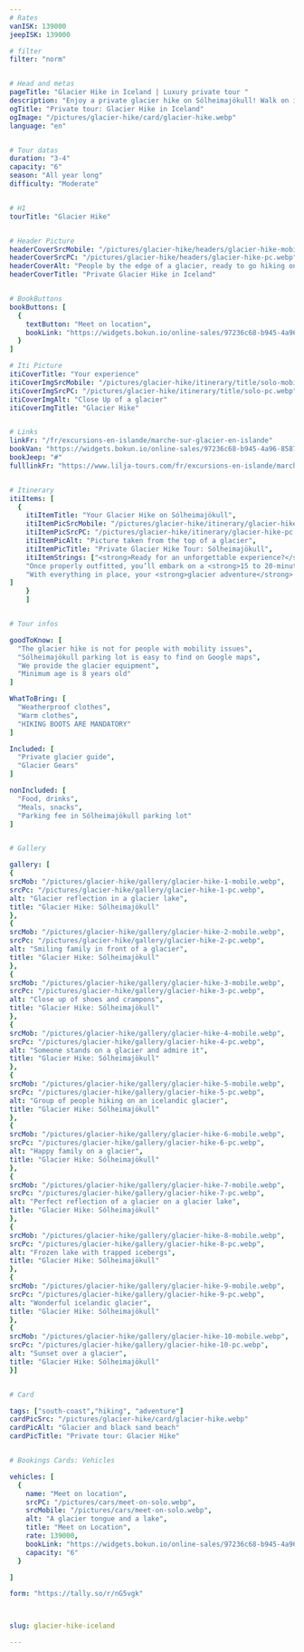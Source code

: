```yaml
---
# Rates
vanISK: 139000
jeepISK: 139000

# filter
filter: "norm"


# Head and metas
pageTitle: "Glacier Hike in Iceland | Luxury private tour "
description: "Enjoy a private glacier hike on Sólheimajökull! Walk on ice with expert guidance, escape the crowds, and experience Iceland’s breathtaking glacial landscape."
ogTitle: "Private tour: Glacier Hike in Iceland"
ogImage: "/pictures/glacier-hike/card/glacier-hike.webp"
language: "en"


# Tour datas
duration: "3-4"
capacity: "6"
season: "All year long"
difficulty: "Moderate"


# H1
tourTitle: "Glacier Hike"


# Header Picture
headerCoverSrcMobile: "/pictures/glacier-hike/headers/glacier-hike-mobile.webp"
headerCoverSrcPC: "/pictures/glacier-hike/headers/glacier-hike-pc.webp"
headerCoverAlt: "People by the edge of a glacier, ready to go hiking on it"
headerCoverTitle: "Private Glacier Hike in Iceland"


# BookButtons
bookButtons: [
  {
    textButton: "Meet on location",
    bookLink: "https://widgets.bokun.io/online-sales/97236c68-b945-4a96-8587-660bdc4c45fd/experience-calendar/740991"
  }
]

# Iti Picture
itiCoverTitle: "Your experience"
itiCoverImgSrcMobile: "/pictures/glacier-hike/itinerary/title/solo-mobile.webp"
itiCoverImgSrcPC: "/pictures/glacier-hike/itinerary/title/solo-pc.webp"
itiCoverImgAlt: "Close Up of a glacier"
itiCoverImgTitle: "Glacier Hike"


# Links
linkFr: "/fr/excursions-en-islande/marche-sur-glacier-en-islande"
bookVan: "https://widgets.bokun.io/online-sales/97236c68-b945-4a96-8587-660bdc4c45fd/experience-calendar/740991"
bookJeep: "#"
fulllinkFr: "https://www.lilja-tours.com/fr/excursions-en-islande/marche-sur-glacier-en-islande"


# Itinerary
itiItems: [
  { 
    itiItemTitle: "Your Glacier Hike on Sólheimajökull",
    itiItemPicSrcMobile: "/pictures/glacier-hike/itinerary/glacier-hike-mobile.webp",
    itiItemPicSrcPC: "/pictures/glacier-hike/itinerary/glacier-hike-pc.webp",
    itiItemPicAlt: "Picture taken from the top of a glacier",
    itiItemPicTitle: "Private Glacier Hike Tour: Sólheimajökull",
    itiItemStrings: ["<strong>Ready for an unforgettable experience?</strong> Your adventure begins as you meet your guide directly at the Sólheimajökull parking lot. There, your guide will provide you with all the necessary gear, including a <strong>harness, helmet, crampons, and an ice axe</strong>, ensuring you’re fully equipped for the glacier hike.",
    "Once properly outfitted, you’ll embark on a <strong>15 to 20-minute walk</strong> to reach the impressive <strong>Sólheimajökull glacier</strong>. Before stepping onto the ice, your guide will give you important <strong>safety instructions</strong> and demonstrate the correct techniques for walking with crampons, ensuring a safe and enjoyable trek.",
    "With everything in place, your <strong>glacier adventure</strong> begins! You’ll spend approximately <strong>one hour exploring the ice</strong>, discovering breathtaking formations and deep crevasses. Since this is a <strong>private tour</strong>, your guide will take you away from the busiest areas, allowing you to fully appreciate the glacier’s beauty in peace, as if you had it all to yourself."
]
    }
    ]


# Tour infos

goodToKnow: [
  "The glacier hike is not for people with mobility issues", 
  "Sólheimajökull parking lot is easy to find on Google maps",
  "We provide the glacier equipment",
  "Minimum age is 8 years old"
]

WhatToBring: [
  "Weatherproof clothes", 
  "Warm clothes", 
  "HIKING BOOTS ARE MANDATORY"
]

Included: [
  "Private glacier guide",
  "Glacier Gears"
]

nonIncluded: [
  "Food, drinks", 
  "Meals, snacks", 
  "Parking fee in Sólheimajökull parking lot"
]


# Gallery

gallery: [
{
srcMob: "/pictures/glacier-hike/gallery/glacier-hike-1-mobile.webp",
srcPc: "/pictures/glacier-hike/gallery/glacier-hike-1-pc.webp",
alt: "Glacier reflection in a glacier lake",
title: "Glacier Hike: Sólheimajökull"
},    
{
srcMob: "/pictures/glacier-hike/gallery/glacier-hike-2-mobile.webp",
srcPc: "/pictures/glacier-hike/gallery/glacier-hike-2-pc.webp",
alt: "Smiling family in front of a glacier",
title: "Glacier Hike: Sólheimajökull"
},    
{
srcMob: "/pictures/glacier-hike/gallery/glacier-hike-3-mobile.webp",
srcPc: "/pictures/glacier-hike/gallery/glacier-hike-3-pc.webp",
alt: "Close up of shoes and crampons",
title: "Glacier Hike: Sólheimajökull"
},  
{
srcMob: "/pictures/glacier-hike/gallery/glacier-hike-4-mobile.webp",
srcPc: "/pictures/glacier-hike/gallery/glacier-hike-4-pc.webp",
alt: "Someone stands on a glacier and admire it",
title: "Glacier Hike: Sólheimajökull"
},  
{
srcMob: "/pictures/glacier-hike/gallery/glacier-hike-5-mobile.webp",
srcPc: "/pictures/glacier-hike/gallery/glacier-hike-5-pc.webp",
alt: "Group of people hiking on an icelandic glacier",
title: "Glacier Hike: Sólheimajökull"
},   
{
srcMob: "/pictures/glacier-hike/gallery/glacier-hike-6-mobile.webp",
srcPc: "/pictures/glacier-hike/gallery/glacier-hike-6-pc.webp",
alt: "Happy family on a glacier",
title: "Glacier Hike: Sólheimajökull"
},    
{
srcMob: "/pictures/glacier-hike/gallery/glacier-hike-7-mobile.webp",
srcPc: "/pictures/glacier-hike/gallery/glacier-hike-7-pc.webp",
alt: "Perfect reflection of a glacier on a glacier lake",
title: "Glacier Hike: Sólheimajökull"
},  
{
srcMob: "/pictures/glacier-hike/gallery/glacier-hike-8-mobile.webp",
srcPc: "/pictures/glacier-hike/gallery/glacier-hike-8-pc.webp",
alt: "Frozen lake with trapped icebergs",
title: "Glacier Hike: Sólheimajökull"
},  
{
srcMob: "/pictures/glacier-hike/gallery/glacier-hike-9-mobile.webp",
srcPc: "/pictures/glacier-hike/gallery/glacier-hike-9-pc.webp",
alt: "Wonderful icelandic glacier",
title: "Glacier Hike: Sólheimajökull"
},  
{
srcMob: "/pictures/glacier-hike/gallery/glacier-hike-10-mobile.webp",
srcPc: "/pictures/glacier-hike/gallery/glacier-hike-10-pc.webp",
alt: "Sunset over a glacier",
title: "Glacier Hike: Sólheimajökull"
}]


# Card

tags: ["south-coast","hiking", "adventure"]
cardPicSrc: "/pictures/glacier-hike/card/glacier-hike.webp"
cardPicAlt: "Glacier and black sand beach"
cardPicTitle: "Private tour: Glacier Hike"


# Bookings Cards: Vehicles

vehicles: [
  {
    name: "Meet on location",
    srcPC: "/pictures/cars/meet-on-solo.webp",
    srcMobile: "/pictures/cars/meet-on-solo.webp",
    alt: "A glacier tongue and a lake",
    title: "Meet on Location",
    rate: 139000,
    bookLink: "https://widgets.bokun.io/online-sales/97236c68-b945-4a96-8587-660bdc4c45fd/experience-calendar/740991",
    capacity: "6"
  }

]

form: "https://tally.so/r/nG5vgk"



slug: glacier-hike-iceland

---
```


